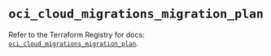 # `oci_cloud_migrations_migration_plan`

Refer to the Terraform Registry for docs: [`oci_cloud_migrations_migration_plan`](https://registry.terraform.io/providers/oracle/oci/6.18.0/docs/resources/cloud_migrations_migration_plan).
